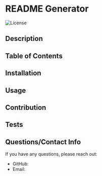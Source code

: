# README Generator

  ![License](https://img.shields.io/badge/License-MIT-blue.svg)

  ## Description

  ## Table of Contents

  ## Installation

  ## Usage

  ## Contribution

  ## Tests

  ## Questions/Contact Info

  If you have any questions, please reach out:

  - GitHub: 
  - Email: 
